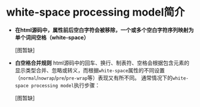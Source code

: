 # white-space processing model简介

* __在html源码中，属性前后空白字符会被移除，一个或多个空白字符序列映射为单个词间空格（white-space）__

  [图暂缺]

* __白空格合并规则__ html源码中的回车、换行、制表符、空格会根据包含元素的显示类型合并、忽略或转义，而根据`white-space`属性的不同设置（`normal`/`nowrap`/`pre`/`pre-wrap`等）表现又有所不同。
通常情况下的`white-space processing model`执行步骤：

  [图暂缺]
